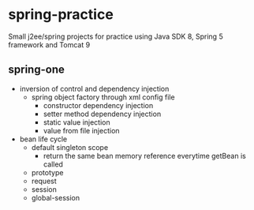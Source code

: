 # spring-practice
Small j2ee/spring projects for practice using Java SDK 8, Spring 5 framework and Tomcat 9
## spring-one
- inversion of control and dependency injection
  - spring object factory through xml config file
    - constructor dependency injection
    - setter method dependency injection
    - static value injection
    - value from file injection
- bean life cycle
  - default singleton scope
    - return the same bean memory reference everytime getBean is called
  - prototype
  - request
  - session
  - global-session
